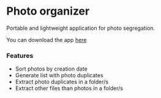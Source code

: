 # Photo organizer

Portable and lightweight application for photo segregation.

You can download the app [here](https://github.com/pklatka/photo-organizer/releases)

### Features

- Sort photos by creation date
- Generate list with photo duplicates
- Extract photo duplicates in a folder/s
- Extract other files than photos in a folder/s
